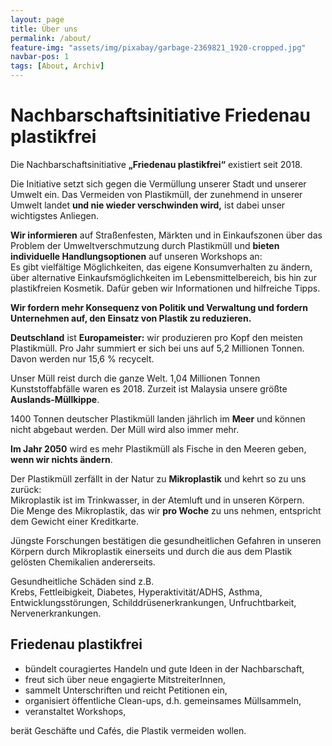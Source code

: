 ```yaml
---
layout: page
title: Über uns
permalink: /about/
feature-img: "assets/img/pixabay/garbage-2369821_1920-cropped.jpg"
navbar-pos: 1
tags: [About, Archiv]
---
```


# Nachbarschaftsinitiative Friedenau plastikfrei

Die Nachbarschaftsinitiative **„Friedenau plastikfrei“** existiert seit 2018.

Die Initiative setzt sich gegen die Vermüllung unserer Stadt und unserer Umwelt ein.
Das Vermeiden von Plastikmüll, der zunehmend in unserer Umwelt landet
**und nie wieder verschwinden wird,** ist dabei unser wichtigstes Anliegen.

**Wir informieren** auf Straßenfesten, Märkten und in Einkaufszonen über das Problem
der Umweltverschmutzung durch Plastikmüll und
**bieten individuelle Handlungsoptionen** auf unseren Workshops an:  
Es gibt vielfältige Möglichkeiten, das eigene Konsumverhalten zu ändern,
über alternative Einkaufsmöglichkeiten im Lebensmittelbereich,
bis hin zur plastikfreien Kosmetik. Dafür geben wir Informationen und hilfreiche Tipps.

**Wir fordern mehr Konsequenz von Politik und Verwaltung und fordern Unternehmen auf,
den Einsatz von Plastik zu reduzieren.**

**Deutschland** ist **Europameister:** wir produzieren pro Kopf den meisten Plastikmüll.
Pro Jahr summiert er sich bei uns auf 5,2 Millionen Tonnen. Davon werden nur 15,6 % recycelt.

Unser Müll reist durch die ganze Welt. 1,04 Millionen Tonnen Kunststoffabfälle waren es 2018.
Zurzeit ist Malaysia unsere größte **Auslands-Müllkippe**.

1400 Tonnen deutscher Plastikmüll landen jährlich im **Meer** und können nicht abgebaut werden.
Der Müll wird also immer mehr.

**Im Jahr 2050** wird es mehr Plastikmüll als Fische in den Meeren geben, **wenn wir nichts ändern**.

Der Plastikmüll zerfällt in der Natur zu **Mikroplastik** und kehrt so zu uns zurück:  
Mikroplastik ist im Trinkwasser, in der Atemluft und in unseren Körpern.  
Die Menge des Mikroplastik, das wir **pro Woche** zu uns nehmen,
entspricht dem Gewicht einer Kreditkarte.

Jüngste Forschungen bestätigen die gesundheitlichen Gefahren in unseren Körpern durch
Mikroplastik einerseits und durch die aus dem Plastik gelösten Chemikalien andererseits.

Gesundheitliche Schäden sind z.B.  
Krebs, Fettleibigkeit, Diabetes, Hyperaktivität/ADHS, Asthma,
Entwicklungsstörungen, Schilddrüsenerkrankungen, Unfruchtbarkeit, Nervenerkrankungen.

## Friedenau plastikfrei
- bündelt couragiertes Handeln und gute Ideen in der Nachbarschaft,
- freut sich über neue engagierte MitstreiterInnen,
- sammelt Unterschriften und reicht Petitionen ein,
- organisiert öffentliche Clean-ups, d.h. gemeinsames Müllsammeln,
- veranstaltet Workshops,

berät Geschäfte und Cafés, die Plastik vermeiden wollen.
